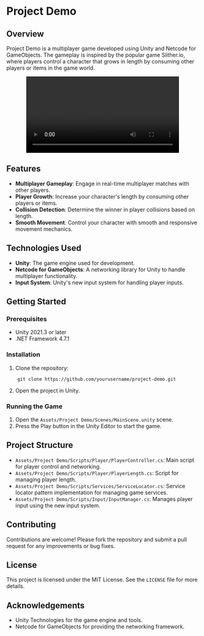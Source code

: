 # Project Demo

## Overview

Project Demo is a multiplayer game developed using Unity and Netcode for GameObjects. The gameplay is inspired by the popular game Slither.io, where players control a character that grows in length by consuming other players or items in the game world.

<div align="center">
  <video src="https://github.com/user-attachments/assets/ab4d03ce-0c7f-4c7a-9a9c-682010188e68" width="400" />
</div>


## Features

- **Multiplayer Gameplay**: Engage in real-time multiplayer matches with other players.
- **Player Growth**: Increase your character's length by consuming other players or items.
- **Collision Detection**: Determine the winner in player collisions based on length.
- **Smooth Movement**: Control your character with smooth and responsive movement mechanics.

## Technologies Used

- **Unity**: The game engine used for development.
- **Netcode for GameObjects**: A networking library for Unity to handle multiplayer functionality.
- **Input System**: Unity's new input system for handling player inputs.

## Getting Started

### Prerequisites

- Unity 2021.3 or later
- .NET Framework 4.7.1

### Installation

1. Clone the repository:

```
    git clone https://github.com/yourusername/project-demo.git
```

2. Open the project in Unity.

### Running the Game

1. Open the `Assets/Project Demo/Scenes/MainScene.unity` scene.
2. Press the Play button in the Unity Editor to start the game.

## Project Structure

- `Assets/Project Demo/Scripts/Player/PlayerController.cs`: Main script for player control and networking.
- `Assets/Project Demo/Scripts/Player/PlayerLength.cs`: Script for managing player length.
- `Assets/Project Demo/Scripts/Services/ServiceLocator.cs`: Service locator pattern implementation for managing game services.
- `Assets/Project Demo/Scripts/Input/InputManager.cs`: Manages player input using the new input system.

## Contributing

Contributions are welcome! Please fork the repository and submit a pull request for any improvements or bug fixes.

## License

This project is licensed under the MIT License. See the `LICENSE` file for more details.

## Acknowledgements

- Unity Technologies for the game engine and tools.
- Netcode for GameObjects for providing the networking framework.
